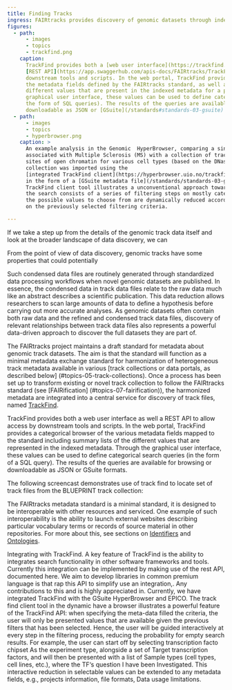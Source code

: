 ```yaml
---
title: Finding Tracks
ingress: FAIRtracks provides discovery of genomic datasets through indexing and search of harmonized track metadata
figures:
  - path:
      - images
      - topics
      - trackfind.png
    caption: 
      TrackFind provides both a [web user interface](https://trackfind.elixir.no) as well a
      [REST API](https://app.swaggerhub.com/apis-docs/FAIRtracks/TrackFind/1.0.0) to allow access by
      downstream tools and scripts. In the web portal, TrackFind provides a categorical browser of 
      the metadata fields defined by the FAIRtracks standard, as well as complete lists of the 
      different values that are present in the indexed metadata for a particular field. Through the 
      graphical user interface, these values can be used to define categorical search queries (in 
      the form of SQL queries). The results of the queries are available for browsing or 
      downloadable as JSON or [GSuite](/standards#standards-03-gsuite) formats.
  - path:
      - images
      - topics
      - hyperbrowser.png
    caption: >
      An example analysis in the Genomic  HyperBrowser, comparing a single set of variants 
      associated with Multiple Sclerosis (MS) with a collection of tracks from BLUEPRINT with 
      sites of open chromatin for various cell types (based on the DNaseI HS assay). This track 
      collection was imported using the
      [integrated TrackFind client](https://hyperbrowser.uio.no/trackfind_test)
      in the form of a [GSuite metadata file](/standards/standards-03-gsuite). The HyperBrowser 
      TrackFind client tool illustrates a unconventional approach towards dataset discovery in that
      the search consists of a series of filtering steps on mostly categorical fields, where the 
      the possible values to choose from are dynamically reduced according to what is possible based
      on the previously selected filtering criteria.

---
```


If we take a step up from the details of the genomic track data itself and look at the broader
landscape of data discovery, we can

From the point of view of data discovery, genomic tracks have some properties that could potentially

Such condensed data files are routinely generated through standardized data processing workflows
when novel genomic datasets are published. In essence, the condensed data in track data files relate
to the raw data much like an abstract describes a scientific publication. This data reduction allows
researchers to scan large amounts of data to define a hypothesis before carrying out more accurate
analyses. As genomic datasets often contain both raw data and the refined and condensed track data
files, discovery of relevant relationships between track data files also represents a powerful
data-driven approach to discover the full datasets they are part of.

The FAIRtracks project maintains a draft standard for metadata about genomic track datasets. The aim
is that the standard will function as a minimal metadata exchange standard for harmonization of
heterogeneous track metadata available in various [track collections or data portals, as described
below] (#topics-05-track-collections). Once a process has been set up to transform existing or novel
track collection to follow the FAIRtracks standard (see [FAIRification] (#topics-07-fairification)),
the harmonized metadata are integrated into a central service for discovery of track files, named
[TrackFind](services/#services-04-trackfind).

TrackFind provides both a web user interface as well a REST API to allow access by downstream tools
and scripts. In the web portal, TrackFind provides a categorical browser of the various metadata
fields mapped to the standard including summary lists of the different values that are represented
in the indexed metadata. Through the graphical user interface, these values can be used to define
categorical search queries (in the form of a SQL query). The results of the queries are available
for browsing or downloadable as JSON or GSuite formats.

The following screencast demonstrates use of track find to locate set of track files from the
BLUEPRINT track collection:

The FAIRtracks metadata standard is a minimal standard, it is designed to be interoperable with
other resources and serviced. One example of such interoperability is the ability to launch external
websites describing particular vocabulary terms or records of source material in other repositories.
For more about this, see sections on [Identifiers](/topics/#topics-08-identifiers) and
[Ontologies](/topics/#topics-09-ontologies).

Integrating with TrackFind. A key feature of TrackFind is the ability to integrates search
functionality in other software frameworks and tools. Currently this integration can be implemented
by making use of the rest API, documented here. We aim to develop libraries in common premium
language is that rap this API to simplify use an integration,. Any contributions to this and is
highly appreciated in. Currently, we have integrated TrackFind with the GSuite HyperBrowser and
EPICO. The track find client tool in the dynamic have a browser illustrates a powerful feature of
the TrackFind API: when specifying the meta-data filled the criteria, the user will only be
presented values that are available given the previous filters that has been selected. Hence, the
user will be guided interactively at every step in the filtering process, reducing the probability
for empty search results. For example, the user can start off by selecting transcription facto
chipset As the experiment type, alongside a set of Target transcription factors, and will then be
presented with a list of Sample types (cell types, cell lines, etc.), where the TF‘s question I have
been Investigated. This interactive reduction in selectable values can be extended to any metadata
fields, e.g., projects information, file formats, Data usage limitations.
